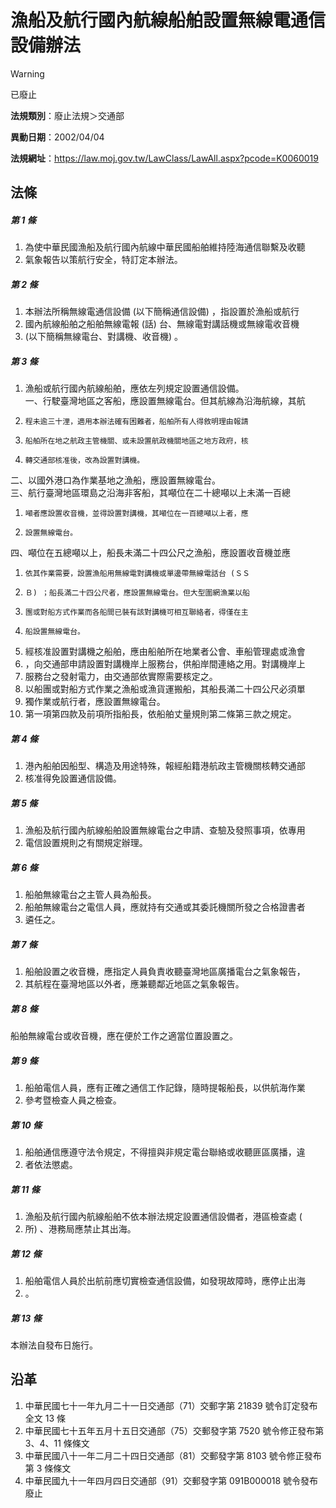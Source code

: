 # 漁船及航行國內航線船舶設置無線電通信設備辦法


> [!WARNING]
> 已廢止


**法規類別**：廢止法規＞交通部

**異動日期**：2002/04/04  

**法規網址**：https://law.moj.gov.tw/LawClass/LawAll.aspx?pcode=K0060019



## 法條
##### 第 1 條
1. 為使中華民國漁船及航行國內航線中華民國船舶維持陸海通信聯繫及收聽
1. 氣象報告以策航行安全，特訂定本辦法。

##### 第 2 條
1. 本辦法所稱無線電通信設備 (以下簡稱通信設備) ，指設置於漁船或航行
1. 國內航線船舶之船舶無線電報 (話) 台、無線電對講話機或無線電收音機
1.  (以下簡稱無線電台、對講機、收音機) 。

##### 第 3 條
1. 漁船或航行國內航線船舶，應依左列規定設置通信設備。  
一、行駛臺灣地區之客船，應設置無線電台。但其航線為沿海航線，其航
1.     程未逾三十浬，適用本辦法確有困難者，船舶所有人得敘明理由報請
1.     船舶所在地之航政主管機關、或未設置航政機關地區之地方政府，核
1.     轉交通部核准後，改為設置對講機。  
二、以國外港口為作業基地之漁船，應設置無線電台。  
三、航行臺灣地區環島之沿海非客船，其噸位在二十總噸以上未滿一百總
1.     噸者應設置收音機，並得設置對講機，其噸位在一百總噸以上者，應
1.     設置無線電台。  
四、噸位在五總噸以上，船長未滿二十四公尺之漁船，應設置收音機並應
1.     依其作業需要，設置漁船用無線電對講機或單邊帶無線電話台 (ＳＳ
1.     Ｂ) ；船長滿二十四公尺者，應設置無線電台。但大型圍網漁業以船
1.     團或對船方式作業而各船間已裝有該對講機可相互聯絡者，得僅在主
1.     船設置無線電台。
1. 經核准設置對講機之船舶，應由船舶所在地業者公會、車船管理處或漁會
1. ，向交通部申請設置對講機岸上服務台，供船岸間連絡之用。對講機岸上
1. 服務台之發射電力，由交通部依實際需要核定之。
1. 以船團或對船方式作業之漁船或漁貨運搬船，其船長滿二十四公尺必須單
1. 獨作業或航行者，應設置無線電台。
1. 第一項第四款及前項所指船長，依船舶丈量規則第二條第三款之規定。

##### 第 4 條
1. 港內船舶因船型、構造及用途特殊，報經船籍港航政主管機關核轉交通部
1. 核准得免設置通信設備。

##### 第 5 條
1. 漁船及航行國內航線船舶設置無線電台之申請、查驗及發照事項，依專用
1. 電信設置規則之有關規定辦理。

##### 第 6 條
1. 船舶無線電台之主管人員為船長。
1. 船舶無線電台之電信人員，應就持有交通或其委託機關所發之合格證書者
1. 遴任之。

##### 第 7 條
1. 船舶設置之收音機，應指定人員負責收聽臺灣地區廣播電台之氣象報告，
1. 其航程在臺灣地區以外者，應兼聽鄰近地區之氣象報告。

##### 第 8 條
船舶無線電台或收音機，應在便於工作之適當位置設置之。

##### 第 9 條
1. 船舶電信人員，應有正確之通信工作記錄，隨時提報船長，以供航海作業
1. 參考暨檢查人員之檢查。

##### 第 10 條
1. 船舶通信應遵守法令規定，不得擅與非規定電台聯絡或收聽匪區廣播，違
1. 者依法懲處。

##### 第 11 條
1. 漁船及航行國內航線船舶不依本辦法規定設置通信設備者，港區檢查處 (
1. 所) 、港務局應禁止其出海。

##### 第 12 條
1. 船舶電信人員於出航前應切實檢查通信設備，如發現故障時，應停止出海
1. 。

##### 第 13 條
本辦法自發布日施行。

## 沿革
1. 中華民國七十一年九月二十一日交通部（71）交郵字第 21839  號令訂定發布全文 13 條
1. 中華民國七十五年五月十五日交通部（75）交郵發字第 7520 號令修正發布第 3、4、11 條條文
1. 中華民國八十一年二月二十四日交通部（81）交郵發字第 8103 號令修正發布第 3  條條文
1. 中華民國九十一年四月四日交通部（91）交郵發字第 091B000018 號令發布廢止

